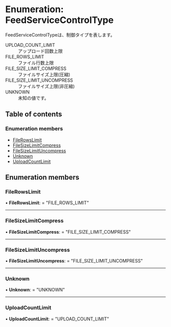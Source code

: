 # Enumeration: FeedServiceControlType


<div lang=\"ja\">FeedServiceControlTypeは、制御タイプを表します。</div>  <dl class=term>   <dt class=\"term__item\">UPLOAD_COUNT_LIMIT</dt>   <dd class=\"term__desc\"><span lang=\"ja\">アップロード回数上限</span></dd>   <dt class=\"term__item\">FILE_ROWS_LIMIT</dt>   <dd class=\"term__desc\"><span lang=\"ja\">ファイル行数上限</span></dd>   <dt class=\"term__item\">FILE_SIZE_LIMIT_COMPRESS</dt>   <dd class=\"term__desc\"><span lang=\"ja\">ファイルサイズ上限(圧縮)</span></dd>   <dt class=\"term__item\">FILE_SIZE_LIMIT_UNCOMPRESS</dt>   <dd class=\"term__desc\"><span lang=\"ja\">ファイルサイズ上限(非圧縮)</span></dd>   <dt class=\"term__item\">UNKNOWN</dt>   <dd class=\"term__desc\"><span lang=\"ja\">未知の値です。</span></dd> </dl>

## Table of contents

### Enumeration members

- [FileRowsLimit](feedservicecontroltype.md#filerowslimit)
- [FileSizeLimitCompress](feedservicecontroltype.md#filesizelimitcompress)
- [FileSizeLimitUncompress](feedservicecontroltype.md#filesizelimituncompress)
- [Unknown](feedservicecontroltype.md#unknown)
- [UploadCountLimit](feedservicecontroltype.md#uploadcountlimit)

## Enumeration members

### FileRowsLimit

• **FileRowsLimit**: = "FILE\_ROWS\_LIMIT"

___

### FileSizeLimitCompress

• **FileSizeLimitCompress**: = "FILE\_SIZE\_LIMIT\_COMPRESS"

___

### FileSizeLimitUncompress

• **FileSizeLimitUncompress**: = "FILE\_SIZE\_LIMIT\_UNCOMPRESS"

___

### Unknown

• **Unknown**: = "UNKNOWN"

___

### UploadCountLimit

• **UploadCountLimit**: = "UPLOAD\_COUNT\_LIMIT"
